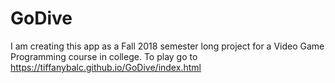 # GoDive
I am creating this app as a Fall 2018 semester long project for a Video Game Programming course in college. To play go to https://tiffanybalc.github.io/GoDive/index.html
